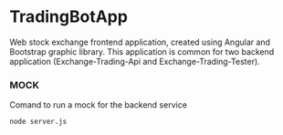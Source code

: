 # TradingBotApp

Web stock exchange frontend application, created using Angular and Bootstrap graphic library. This application is common for two backend application (Exchange-Trading-Api and Exchange-Trading-Tester).

### MOCK
Comand to run a mock for the backend service
``` 
node server.js
```
